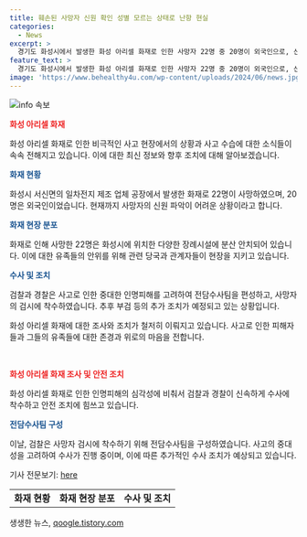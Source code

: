 ```yaml
---
title: 훼손된 사망자 신원 확인 성별 모르는 상태로 난항 현실
categories:
  - News
excerpt: >
  경기도 화성시에서 발생한 화성 아리셀 화재로 인한 사망자 22명 중 20명이 외국인으로, 신원 확인이 어려워 안타까운 분위기가 감돌고 있다. 사망자들은 다양한 장례식장에 분산 안치돼 있으며, 유족 대신 공무원이 안치실을 지키고 있다. 화재의 신원 파악을 위해 검찰은 전담수사팀을 구성하고 사망자의 검시에 착수했으며, 경찰도 전담 수사본부를 편성하는 등 대규모 수사가 전개 중이다. 외국인 사망자가 많아 신원 확인에 어려움이 예상되고, 실종자도 확인돼 소방당국이 계속 수색을 진행 중이다. (총 단어 수: 150)
feature_text: >
  경기도 화성시에서 발생한 화성 아리셀 화재로 인한 사망자 22명 중 20명이 외국인으로, 신원 확인이 어려워 안타까운 분위기가 감돌고 있다. 사망자들은 다양한 장례식장에 분산 안치돼 있으며, 유족 대신 공무원이 안치실을 지키고 있다. 화재의 신원 파악을 위해 검찰은 전담수사팀을 구성하고 사망자의 검시에 착수했으며, 경찰도 전담 수사본부를 편성하는 등 대규모 수사가 전개 중이다. 외국인 사망자가 많아 신원 확인에 어려움이 예상되고, 실종자도 확인돼 소방당국이 계속 수색을 진행 중이다. (총 단어 수: 150)
image: 'https://www.behealthy4u.com/wp-content/uploads/2024/06/news.jpg'
---
```


<p><img src="https://www.behealthy4u.com/wp-content/uploads/2024/06/news.jpg" alt="info 속보" /></p>

<p><b><span style="color: #ee2323;">화성 아리셀 화재</span></b></p>

<p>화성 아리셀 화재로 인한 비극적인 사고 현장에서의 상황과 사고 수습에 대한 소식들이 속속 전해지고 있습니다. 이에 대한 최신 정보와 향후 조치에 대해 알아보겠습니다.</p>

<p><b><span style="color: #1a5490;">화재 현황</span></b> </p>

<p>화성시 서신면의 일차전지 제조 업체 공장에서 발생한 화재로 22명이 사망하였으며, 20명은 외국인이었습니다. 현재까지 사망자의 신원 파악이 어려운 상황이라고 합니다.</p>

<p><b><span style="color: #1a5490;">화재 현장 분포</span></b></p>

<p>화재로 인해 사망한 22명은 화성시에 위치한 다양한 장례시설에 분산 안치되어 있습니다. 이에 대한 유족들의 안위를 위해 관련 당국과 관계자들이 현장을 지키고 있습니다.</p>

<p><b><span style="color: #1a5490;">수사 및 조치</span></b></p>

<p>검찰과 경찰은 사고로 인한 중대한 인명피해를 고려하여 전담수사팀을 편성하고, 사망자의 검시에 착수하였습니다. 추후 부검 등의 추가 조치가 예정되고 있는 상황입니다.</p>

<p>화성 아리셀 화재에 대한 조사와 조치가 철저히 이뤄지고 있습니다. 사고로 인한 피해자들과 그들의 유족들에 대한 존경과 위로의 마음을 전합니다. </p>

<p data-ke-size="size16"> &nbsp;</p>

<p><b><span style="color: #ee2323;">화성 아리셀 화재 조사 및 안전 조치</span></b></p>

<p>화성 아리셀 화재로 인한 인명피해의 심각성에 비춰서 검찰과 경찰이 신속하게 수사에 착수하고 안전 조치에 힘쓰고 있습니다. </p>

<p><b><span style="color: #1a5490;">전담수사팀 구성</span></b></p>

<p>이날, 검찰은 사망자 검시에 착수하기 위해 전담수사팀을 구성하였습니다. 사고의 중대성을 고려하여 수사가 진행 중이며, 이에 따른 추가적인 수사 조치가 예상되고 있습니다.</p>

<p>기사 전문보기: <a href="https://m.news.naver.com/read.nhn?mode=LSD&amp;mid=sec&amp;sid1=102&amp;oid=277&amp;aid=0004962616" target="_blank">here</a></p>

<table>
  <tr>
    <td style="text-align: center; height: 17px;"><b>화재 현황</b></td>
    <td style="text-align: center; height: 17px;"><b>화재 현장 분포</b></td>
    <td style="text-align: center; height: 17px;"><b>수사 및 조치</b></td>
  </tr>
</table>
생생한 뉴스, <a href="https://qoogle.tistory.com" rel="dofollow">qoogle.tistory.com</a>


